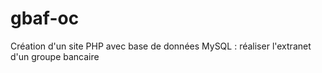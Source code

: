 # gbaf-oc
Création d'un site PHP avec base de données MySQL : réaliser l'extranet d'un groupe bancaire
